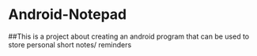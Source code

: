 # Android-Notepad
##This is a project about creating an android program that can be used to store personal short notes/ reminders 
